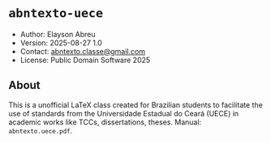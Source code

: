 # `abntexto-uece`

- Author: Elayson Abreu
- Version: 2025-08-27 1.0
- Contact: abntexto.classe@gmail.com
- License: Public Domain Software 2025

## About

This is a unofficial LaTeX class created for Brazilian students to facilitate the use of standards from the Universidade Estadual do Ceará (UECE) in academic works like TCCs, dissertations, theses. Manual: `abntexto.uece.pdf`.

